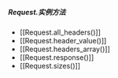 ##### Request.实例方法
- [[Request.all_headers()]]
- [[Request.header_value()]]
- [[Request.headers_array()]]
- [[Request.response()]]
- [[Request.sizes()]]
